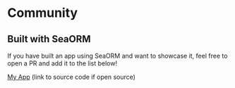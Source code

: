 # Community

## Built with SeaORM

If you have built an app using SeaORM and want to showcase it, feel free to open a PR and add it to the list below!

[My App](awesome.app) (link to source code if open source)